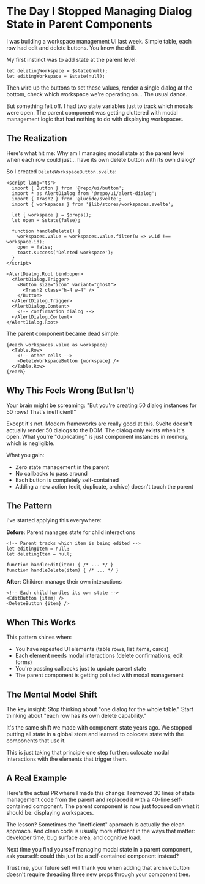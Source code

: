 # The Day I Stopped Managing Dialog State in Parent Components

I was building a workspace management UI last week. Simple table, each row had edit and delete buttons. You know the drill.

My first instinct was to add state at the parent level:

```svelte
let deletingWorkspace = $state(null);
let editingWorkspace = $state(null);
```

Then wire up the buttons to set these values, render a single dialog at the bottom, check which workspace we're operating on... The usual dance.

But something felt off. I had two state variables just to track which modals were open. The parent component was getting cluttered with modal management logic that had nothing to do with displaying workspaces.

## The Realization

Here's what hit me: Why am I managing modal state at the parent level when each row could just... have its own delete button with its own dialog?

So I created `DeleteWorkspaceButton.svelte`:

```svelte
<script lang="ts">
  import { Button } from '@repo/ui/button';
  import * as AlertDialog from '@repo/ui/alert-dialog';
  import { Trash2 } from '@lucide/svelte';
  import { workspaces } from '$lib/stores/workspaces.svelte';
  
  let { workspace } = $props();
  let open = $state(false);
  
  function handleDelete() {
    workspaces.value = workspaces.value.filter(w => w.id !== workspace.id);
    open = false;
    toast.success('Deleted workspace');
  }
</script>

<AlertDialog.Root bind:open>
  <AlertDialog.Trigger>
    <Button size="icon" variant="ghost">
      <Trash2 class="h-4 w-4" />
    </Button>
  </AlertDialog.Trigger>
  <AlertDialog.Content>
    <!-- confirmation dialog -->
  </AlertDialog.Content>
</AlertDialog.Root>
```

The parent component became dead simple:

```svelte
{#each workspaces.value as workspace}
  <Table.Row>
    <!-- other cells -->
    <DeleteWorkspaceButton {workspace} />
  </Table.Row>
{/each}
```

## Why This Feels Wrong (But Isn't)

Your brain might be screaming: "But you're creating 50 dialog instances for 50 rows! That's inefficient!"

Except it's not. Modern frameworks are really good at this. Svelte doesn't actually render 50 dialogs to the DOM. The dialog only exists when it's open. What you're "duplicating" is just component instances in memory, which is negligible.

What you gain:
- Zero state management in the parent
- No callbacks to pass around
- Each button is completely self-contained
- Adding a new action (edit, duplicate, archive) doesn't touch the parent

## The Pattern

I've started applying this everywhere:

**Before**: Parent manages state for child interactions
```svelte
<!-- Parent tracks which item is being edited -->
let editingItem = null;
let deletingItem = null;

function handleEdit(item) { /* ... */ }
function handleDelete(item) { /* ... */ }
```

**After**: Children manage their own interactions
```svelte
<!-- Each child handles its own state -->
<EditButton {item} />
<DeleteButton {item} />
```

## When This Works

This pattern shines when:
- You have repeated UI elements (table rows, list items, cards)
- Each element needs modal interactions (delete confirmations, edit forms)
- You're passing callbacks just to update parent state
- The parent component is getting polluted with modal management

## The Mental Model Shift

The key insight: Stop thinking about "one dialog for the whole table." Start thinking about "each row has its own delete capability."

It's the same shift we made with component state years ago. We stopped putting all state in a global store and learned to colocate state with the components that use it.

This is just taking that principle one step further: colocate modal interactions with the elements that trigger them.

## A Real Example

Here's the actual PR where I made this change: I removed 30 lines of state management code from the parent and replaced it with a 40-line self-contained component. The parent component is now just focused on what it should be: displaying workspaces.

The lesson? Sometimes the "inefficient" approach is actually the clean approach. And clean code is usually more efficient in the ways that matter: developer time, bug surface area, and cognitive load.

Next time you find yourself managing modal state in a parent component, ask yourself: could this just be a self-contained component instead?

Trust me, your future self will thank you when adding that archive button doesn't require threading three new props through your component tree.